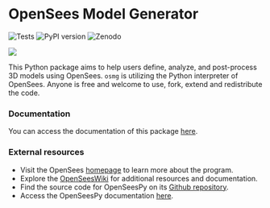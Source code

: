 # OpenSees Model Generator
![Tests](https://github.com/ioannis-vm/OpenSees_Model_Generator/actions/workflows/test.yaml/badge.svg)
![PyPI version](https://badge.fury.io/py/osmg.svg)
![Zenodo](https://zenodo.org/badge/DOI/10.5281/zenodo.7536062.svg)

![](img/img.png)

This Python package aims to help users define, analyze, and post-process 3D models using OpenSees. `osmg` is utilizing the Python interpreter of OpenSees. Anyone is free and welcome to use, fork, extend and redistribute the code.

### Documentation

You can access the documentation of this package [here](https://ioannis-vm.github.io/OpenSees_Model_Generator/).

### External resources

- Visit the OpenSees [homepage](https://opensees.berkeley.edu/) to learn more about the program.
- Explore the [OpenSeesWiki](https://opensees.berkeley.edu/wiki/index.php/Main_Page) for additional resources and documentation.
- Find the source code for OpenSeesPy on its [Github repository](https://github.com/zhuminjie/OpenSeesPy).
- Access the OpenSeesPy documentation [here](https://openseespydoc.readthedocs.io/en/latest/).

